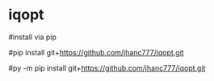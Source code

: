 # iqopt

#install via pip

#pip install git+https://github.com/jhanc777/iqopt.git

#py -m pip install git+https://github.com/jhanc777/iqopt.git
